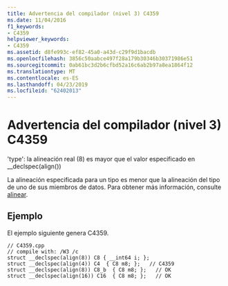 ```yaml
---
title: Advertencia del compilador (nivel 3) C4359
ms.date: 11/04/2016
f1_keywords:
- C4359
helpviewer_keywords:
- C4359
ms.assetid: d8fe993c-ef82-45a0-a43d-c29f9d1bacdb
ms.openlocfilehash: 3856c50aabce497f28a179b30346b30371986e51
ms.sourcegitcommit: 0ab61bc3d2b6cfbd52a16c6ab2b97a8ea1864f12
ms.translationtype: MT
ms.contentlocale: es-ES
ms.lasthandoff: 04/23/2019
ms.locfileid: "62402013"
---
```

# <a name="compiler-warning-level-3-c4359"></a>Advertencia del compilador (nivel 3) C4359

'type': la alineación real (8) es mayor que el valor especificado en __declspec(align())

La alineación especificada para un tipo es menor que la alineación del tipo de uno de sus miembros de datos.  Para obtener más información, consulte [alinear](../../cpp/align-cpp.md).

## <a name="example"></a>Ejemplo

El ejemplo siguiente genera C4359.

```
// C4359.cpp
// compile with: /W3 /c
struct __declspec(align(8)) C8 { __int64 i; };
struct __declspec(align(4)) C4  { C8 m8; };   // C4359
struct __declspec(align(8)) C8_b  { C8 m8; };   // OK
struct __declspec(align(16)) C16  { C8 m8; };   // OK
```